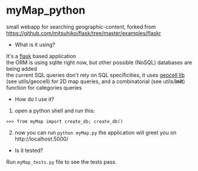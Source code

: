 myMap_python
============

small webapp for searching geographic-content, forked from https://github.com/mitsuhiko/flask/tree/master/examples/flaskr


  - What is it using?

  It's a [flask](http://flask.pocoo.org/) based application  
  the ORM is using sqlite right now, but other possible (NoSQL) databases are being added  
  the current SQL queries don't rely on SQL specificities, it uses [geocell lib](http://code.google.com/p/geomodel/source/browse/trunk/geo/geomodel.py?r=20) (see utils/geocell) for 2D map queries, and a combinatorial (see utils/__init__) function for categories queries

  - How do I use it?

  1. open a python shell and run this:

  `>>> from myMap import create_db; create_db()`

  2. now you can run `python myMap.py`
     the application will greet you on http://localhost:5000/
  
  - Is it tested?

  Run `myMap_tests.py` file to see the tests pass.
  